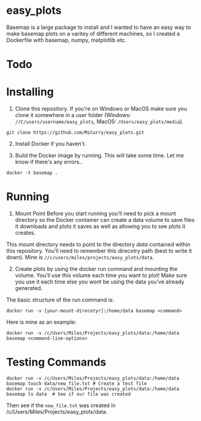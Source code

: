 # easy_plots

Basemap is a large package to install and I wanted to have an easy way to make 
basemap plots on a varitey of different machines, so I created a Dockerfile with
basemap, numpy, matplotlib etc.

# Todo

# Installing
1. Clone this repository. If you're on Windows or MacOS make sure you clone it somewhere
in a user folder
(Windows: `//C/users/username/easy_plots`, MacOS: `/Users/easy_plots/media`).
```
git clone https://github.com/MiCurry/easy_plots.git
```
2. Install Docker if you haven't.

3. Build the Docker image by running. This will take some time. Let me know if
there's any errors..
```
docker -t basemap .
```

# Running
1. Mount Point
Before you start running you'll need to pick a mount directory so the Docker
container can create a data volume to save files it downloads and plots it
saves as well as allowing you to see plots it creates.

This mount directory needs to point to the directory *data* contained within
this repository. You'll need to remember this direcotry path (best to write it
down). Mine is `//c/users/miles/projects/easy_plots/data`.

2. Create plots by using the docker run command and mounting the volume. You'll
use this volume each time you want to plot! Make sure you use it each time else
you wont be using the data you've already generated.

The basic structure of the run command is:
```
docker run -v [your-mount-direcotyr]:/home/data basemap <command>
```

Here is mine as an example:
```
docker run -v /c/Users/Miles/Projects/easy_plots/data:/home/data basemap <command-line-options>
```

# Testing Commands

```
docker run -v /c/Users/Miles/Projects/easy_plots/data:/home/data basemap touch data/new_file.txt # Create a test file
docker run -v /c/Users/Miles/Projects/easy_plots/data:/home/data basemap ls data  # See if our file was created
```
Then see if the `new_file.txt` was created in /c/Users/Miles/Projects/easy_plots/data.
